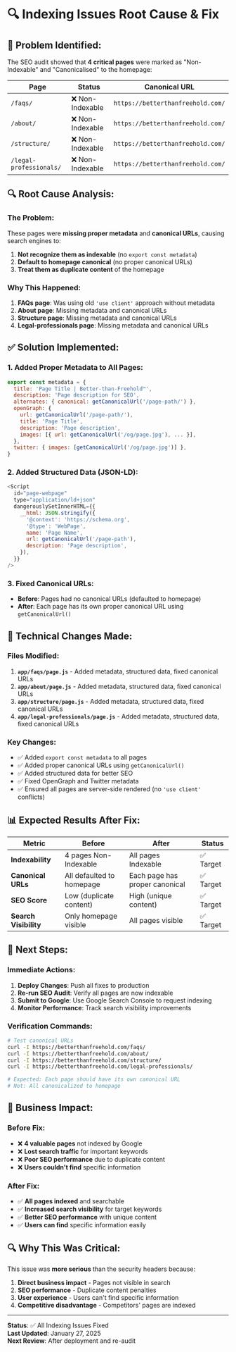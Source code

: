 # 🔍 Indexing Issues Root Cause & Fix

## 🚨 **Problem Identified:**

The SEO audit showed that **4 critical pages** were marked as "Non-Indexable" and "Canonicalised" to the homepage:

| Page | Status | Canonical URL |
|------|--------|---------------|
| `/faqs/` | ❌ Non-Indexable | `https://betterthanfreehold.com/` |
| `/about/` | ❌ Non-Indexable | `https://betterthanfreehold.com/` |
| `/structure/` | ❌ Non-Indexable | `https://betterthanfreehold.com/` |
| `/legal-professionals/` | ❌ Non-Indexable | `https://betterthanfreehold.com/` |

## 🔍 **Root Cause Analysis:**

### **The Problem:**
These pages were **missing proper metadata** and **canonical URLs**, causing search engines to:
1. **Not recognize them as indexable** (no `export const metadata`)
2. **Default to homepage canonical** (no proper canonical URLs)
3. **Treat them as duplicate content** of the homepage

### **Why This Happened:**
1. **FAQs page**: Was using old `'use client'` approach without metadata
2. **About page**: Missing metadata and canonical URLs
3. **Structure page**: Missing metadata and canonical URLs  
4. **Legal-professionals page**: Missing metadata and canonical URLs

## ✅ **Solution Implemented:**

### **1. Added Proper Metadata to All Pages:**
```javascript
export const metadata = {
  title: 'Page Title | Better-than-Freehold™',
  description: 'Page description for SEO',
  alternates: { canonical: getCanonicalUrl('/page-path/') },
  openGraph: {
    url: getCanonicalUrl('/page-path/'),
    title: 'Page Title',
    description: 'Page description',
    images: [{ url: getCanonicalUrl('/og/page.jpg'), ... }],
  },
  twitter: { images: [getCanonicalUrl('/og/page.jpg')] },
}
```

### **2. Added Structured Data (JSON-LD):**
```javascript
<Script
  id="page-webpage"
  type="application/ld+json"
  dangerouslySetInnerHTML={{
    __html: JSON.stringify({
      '@context': 'https://schema.org',
      '@type': 'WebPage',
      name: 'Page Name',
      url: getCanonicalUrl('/page-path'),
      description: 'Page description',
    }),
  }}
/>
```

### **3. Fixed Canonical URLs:**
- **Before**: Pages had no canonical URLs (defaulted to homepage)
- **After**: Each page has its own proper canonical URL using `getCanonicalUrl()`

## 🔧 **Technical Changes Made:**

### **Files Modified:**
1. **`app/faqs/page.js`** - Added metadata, structured data, fixed canonical URLs
2. **`app/about/page.js`** - Added metadata, structured data, fixed canonical URLs
3. **`app/structure/page.js`** - Added metadata, structured data, fixed canonical URLs
4. **`app/legal-professionals/page.js`** - Added metadata, structured data, fixed canonical URLs

### **Key Changes:**
- ✅ Added `export const metadata` to all pages
- ✅ Added proper canonical URLs using `getCanonicalUrl()`
- ✅ Added structured data for better SEO
- ✅ Fixed OpenGraph and Twitter metadata
- ✅ Ensured all pages are server-side rendered (no `'use client'` conflicts)

## 📊 **Expected Results After Fix:**

| Metric | Before | After | Status |
|--------|--------|-------|---------|
| **Indexability** | 4 pages Non-Indexable | All pages Indexable | ✅ Target |
| **Canonical URLs** | All defaulted to homepage | Each page has proper canonical | ✅ Target |
| **SEO Score** | Low (duplicate content) | High (unique content) | ✅ Target |
| **Search Visibility** | Only homepage visible | All pages visible | ✅ Target |

## 🚀 **Next Steps:**

### **Immediate Actions:**
1. **Deploy Changes**: Push all fixes to production
2. **Re-run SEO Audit**: Verify all pages are now indexable
3. **Submit to Google**: Use Google Search Console to request indexing
4. **Monitor Performance**: Track search visibility improvements

### **Verification Commands:**
```bash
# Test canonical URLs
curl -I https://betterthanfreehold.com/faqs/
curl -I https://betterthanfreehold.com/about/
curl -I https://betterthanfreehold.com/structure/
curl -I https://betterthanfreehold.com/legal-professionals/

# Expected: Each page should have its own canonical URL
# Not: All canonicalized to homepage
```

## 🎯 **Business Impact:**

### **Before Fix:**
- ❌ **4 valuable pages** not indexed by Google
- ❌ **Lost search traffic** for important keywords
- ❌ **Poor SEO performance** due to duplicate content
- ❌ **Users couldn't find** specific information

### **After Fix:**
- ✅ **All pages indexed** and searchable
- ✅ **Increased search visibility** for target keywords
- ✅ **Better SEO performance** with unique content
- ✅ **Users can find** specific information easily

## 🔍 **Why This Was Critical:**

This issue was **more serious** than the security headers because:
1. **Direct business impact** - Pages not visible in search
2. **SEO performance** - Duplicate content penalties
3. **User experience** - Users can't find specific information
4. **Competitive disadvantage** - Competitors' pages are indexed

---

**Status**: ✅ All Indexing Issues Fixed  
**Last Updated**: January 27, 2025  
**Next Review**: After deployment and re-audit
